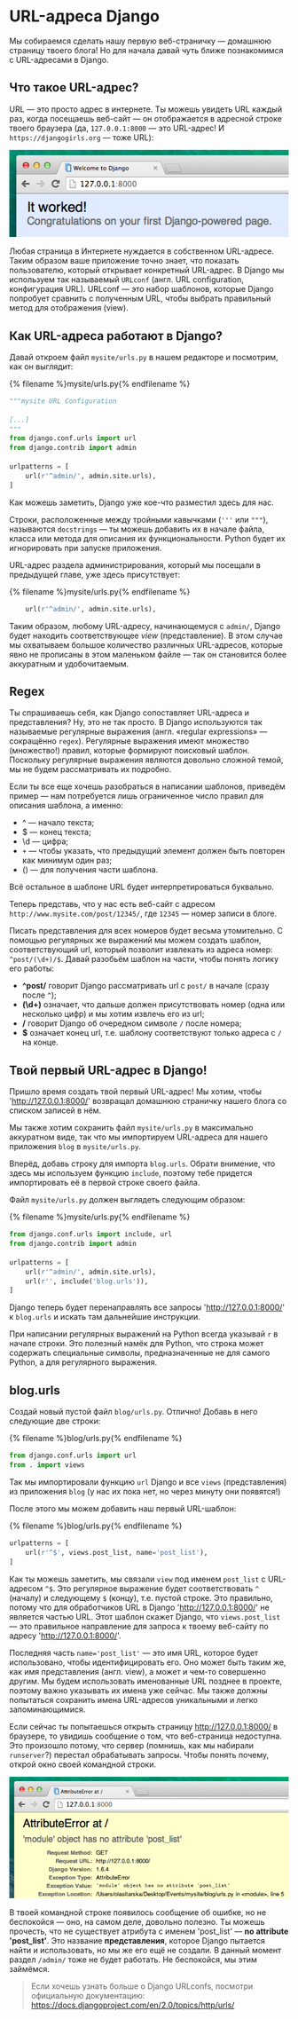# URL-адреса Django

Мы собираемся сделать нашу первую веб-страничку — домашнюю страницу твоего блога! Но для начала давай чуть ближе познакомимся с URL-адресами в Django.

## Что такое URL-адрес?

URL — это просто адрес в интернете. Ты можешь увидеть URL каждый раз, когда посещаешь веб-сайт — он отображается в адресной строке твоего браузера (да, `127.0.0.1:8000` — это URL-адрес! И `https://djangogirls.org` — тоже URL):

![URL-адрес][1]

 [1]: images/url.png

Любая страница в Интернете нуждается в собственном URL-адресе. Таким образом ваше приложение точно знает, что показать пользователю, который открывает конкретный URL-адрес. В Django мы используем так называемый `URLconf` (англ. URL configuration, конфигурация URL). URLconf — это набор шаблонов, которые Django попробует сравнить с полученным URL, чтобы выбрать правильный метод для отображения (view).

## Как URL-адреса работают в Django?

Давай откроем файл `mysite/urls.py` в нашем редакторе и посмотрим, как он выглядит:

{% filename %}mysite/urls.py{% endfilename %}
```python
"""mysite URL Configuration

[...]
"""
from django.conf.urls import url
from django.contrib import admin

urlpatterns = [
    url(r'^admin/', admin.site.urls),
]
```

Как можешь заметить, Django уже кое-что разместил здесь для нас.

Строки, расположенные между тройными кавычками (`'''` или `"""`), называются `docstrings` — ты можешь добавить их в начале файла, класса или метода для описания их функциональности. Python будет их игнорировать при запуске приложения.

URL-адрес раздела администрирования, который мы посещали в предыдущей главе, уже здесь присутствует:

{% filename %}mysite/urls.py{% endfilename %}
```python
    url(r'^admin/', admin.site.urls),
```

Таким образом, любому URL-адресу, начинающемуся с `admin/`, Django будет находить соответствующее *view* (представление). В этом случае мы охватываем большое количество различных URL-адресов, которые явно не прописаны в этом маленьком файле — так он становится более аккуратным и удобочитаемым.

## Regex

Ты спрашиваешь себя, как Django сопоставляет URL-адреса и представления? Ну, это не так просто. В Django используются так называемые регулярные выражения (англ. «regular expressions» — сокращённо `regex`). Регулярные выражения имеют множество (множество!) правил, которые формируют поисковый шаблон. Поскольку регулярные выражения являются довольно сложной темой, мы не будем рассматривать их подробно.

Если ты все еще хочешь разобраться в написании шаблонов, приведём пример — нам потребуется лишь ограниченное число правил для описания шаблона, а именно:

* ^ — начало текста;
* $ — конец текста;
* \d — цифра;
* `+` — чтобы указать, что предыдущий элемент должен быть повторен как минимум один раз;
* () — для получения части шаблона.

Всё остальное в шаблоне URL будет интерпретироваться буквально.

Теперь представь, что у нас есть веб-сайт с адресом `http://www.mysite.com/post/12345/`, где `12345` — номер записи в блоге.

Писать представления для всех номеров будет весьма утомительно. С помощью регулярных же выражений мы можем создать шаблон, соответствующий url, который позволит извлекать из адреса номер: `^post/(\d+)/$`. Давай разобьём шаблон на части, чтобы понять логику его работы:

* **^post/** говорит Django рассматривать url с `post/` в начале (сразу после `^`);
* **(\d+)** означает, что дальше должен присутствовать номер (одна или несколько цифр) и мы хотим извлечь его из url;
* **/** говорит Django об очередном символе `/` после номера;
* **$** означает конец url, т.е. шаблону соответствуют только адреса с `/` на конце.

## Твой первый URL-адрес в Django!

Пришло время создать твой первый URL-адрес! Мы хотим, чтобы 'http://127.0.0.1:8000/' возвращал домашнюю страничку нашего блога со списком записей в нём.

Мы также хотим сохранить файл `mysite/urls.py` в максимально аккуратном виде, так что мы импортируем URL-адреса для нашего приложения `blog` в `mysite/urls.py`.

Вперёд, добавь строку для импорта `blog.urls`. Обрати внимение, что здесь мы используем функцию `include`, поэтому тебе придется импортировать её в первой строке своего файла.

Файл `mysite/urls.py` должен выглядеть следующим образом:

{% filename %}mysite/urls.py{% endfilename %}
```python
from django.conf.urls import include, url
from django.contrib import admin

urlpatterns = [
    url(r'^admin/', admin.site.urls),
    url(r'', include('blog.urls')),
]
```

Django теперь будет перенаправлять все запросы 'http://127.0.0.1:8000/' к `blog.urls` и искать там дальнейшие инструкции.

При написании регулярных выражений на Python всегда указывай `r` в начале строки. Это полезный намёк для Python, что строка может содержать специальные символы, предназначенные не для самого Python, а для регулярного выражения.

## blog.urls

Создай новый пустой файл `blog/urls.py`. Отлично! Добавь в него следующие две строки:

{% filename %}blog/urls.py{% endfilename %}
```python
from django.conf.urls import url
from . import views
```

Так мы импортировали функцию `url` Django и все `views` (представления) из приложения `blog` (у нас их пока нет, но через минуту они появятся!)

После этого мы можем добавить наш первый URL-шаблон:

{% filename %}blog/urls.py{% endfilename %}
```python
urlpatterns = [
    url(r'^$', views.post_list, name='post_list'),
]
```

Как ты можешь заметить, мы связали `view` под именем `post_list` с URL-адресом `^$`. Это регулярное выражение будет соответствовать `^` (началу) и следующему `$` (концу), т.е. пустой строке. Это правильно, потому что для обработчиков URL в Django 'http://127.0.0.1:8000/' не является частью URL. Этот шаблон скажет Django, что `views.post_list` — это правильное направление для запроса к твоему веб-сайту по адресу 'http://127.0.0.1:8000/'.

Последняя часть `name='post_list'` — это имя URL, которое будет использовано, чтобы идентифицировать его. Оно может быть таким же, как имя представления (англ. view), а может и чем-то совершенно другим. Мы будем использовать именованные URL позднее в проекте, поэтому важно указывать их имена уже сейчас. Мы также должны попытаться сохранить имена URL-адресов уникальными и легко запоминающимися.

Если сейчас ты попытаешься открыть страницу http://127.0.0.1:8000/ в браузере, то увидишь сообщение о том, что веб-страница недоступна. Это произошло потому, что сервер (помнишь, как мы набирали `runserver`?) перестал обрабатывать запросы. Чтобы понять почему, открой окно своей командной строки.

![Ошибка][2]

 [2]: images/error1.png

В твоей командной строке появилось сообщение об ошибке, но не беспокойся — оно, на самом деле, довольно полезно. Ты можешь прочесть, что не существует атрибута с именем 'post_list' — __no attribute 'post_list'__. Это название **представления**, которое Django пытается найти и использовать, но мы же его ещё не создали. В данный момент раздел `/admin/` тоже не будет работать. Не беспокойся, мы этим займёмся.

> Если хочешь узнать больше о Django URLconfs, посмотри официальную документацию: https://docs.djangoproject.com/en/2.0/topics/http/urls/
